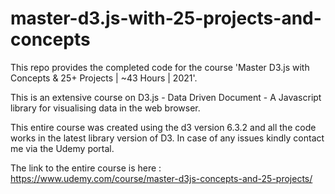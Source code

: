 # master-d3.js-with-25-projects-and-concepts
This repo provides the completed code for the course 'Master D3.js with Concepts &amp; 25+ Projects | ~43 Hours | 2021'. 

This is an extensive course on D3.js - Data Driven Document - A Javascript library for visualising data in the web browser.

This entire course was created using the d3 version 6.3.2 and all the code works in the latest library version of D3. In case of any issues kindly contact me via the Udemy portal.

The link to the entire course is here : https://www.udemy.com/course/master-d3js-concepts-and-25-projects/
